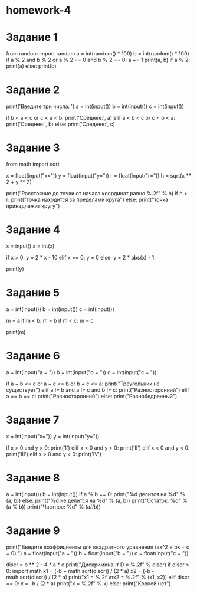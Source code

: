 # homework-4
# Задание 1
from random import random
a = int(random() * 100)
b = int(random() * 100)
if a % 2 and b % 2 or a % 2 == 0 and b % 2 == 0:
    a += 1
print(a, b)
if a % 2:
    print(a)
else:
    print(b)

# Задание 2
print('Введите три числа: ')
a = int(input())
b = int(input())
c = int(input())

if b < a < c or c < a < b:
    print('Среднее:', a)
elif a < b < c or c < b < a:
    print('Среднее:', b)
else:
    print('Среднее:', c)

# Задание 3
from math import sqrt

x = float(input("x="))
y = float(input("y="))
r = float(input("r="))
h = sqrt(x ** 2 + y ** 2)

print("Расстояние до точки от начала координат равно %.2f" % h)
if h > r:
    print("точка находится за пределами круга")
else:
    print("точка принадлежит кругу")

# Задание 4
x = input()
x = int(x)

if x > 0:
    y = 2 * x - 10
elif x == 0:
    y = 0
else:
    y = 2 * abs(x) - 1

print(y)

# Задание 5
a = int(input())
b = int(input())
c = int(input())

m = a
if m < b:
    m = b
if m < c:
    m = c

print(m)
# Задание 6
a = int(input("a = "))
b = int(input("b = "))
c = int(input("c = "))

if a + b <= c or a + c <= b or b + c <= a:
    print("Треугольник не существует")
elif a != b and a != c and b != c:
    print("Разносторонний")
elif a == b == c:
    print("Равносторонний")
else:
    print("Равнобедренный")

# Задание 7
x = int(input("x="))
y = int(input("y="))

if x > 0 and y > 0:
    print('I')
elif x < 0 and y > 0:
    print('II')
elif x < 0 and y < 0:
    print('III')
elif x > 0 and y < 0:
    print('IV')
# Задание 8
a = int(input())
b = int(input())
if a % b == 0:
    print("%d делится на %d" % (a, b))
else:
    print("%d не делится на %d" % (a, b))
    print("Остаток: %d" % (a % b))
    print("Частное: %d" % (a//b))

# Задание 9
print("Введите коэффициенты для квадратного уравнения (ax^2 + bx + c = 0):")
a = float(input("a = "))
b = float(input("b = "))
c = float(input("c = "))

discr = b ** 2 - 4 * a * c
print("Дискриминант D = %.2f" % discr)
if discr > 0:
    import math
    x1 = (-b + math.sqrt(discr)) / (2 * a)
    x2 = (-b - math.sqrt(discr)) / (2 * a)
    print("x1 = %.2f \nx2 = %.2f" % (x1, x2))
elif discr == 0:
    x = -b / (2 * a)
    print("x = %.2f" % x)
else:
    print("Корней нет")
